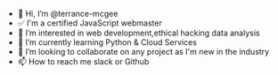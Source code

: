 - 👋 Hi, I’m @terrance-mcgee
- ✅ I'm a certified JavaScript webmaster
- 👀 I’m interested in web development,ethical hacking data analysis 
- 🌱 I’m currently learning Python & Cloud Services
- 💞️ I’m looking to collaborate on any project as I'm new in the industry 
- 📫 How to reach me slack or Github

<!---
terrance-mcgee/terrance-mcgee is a ✨ special ✨ repository because its `README.md` (this file) appears on your GitHub profile.
You can click the Preview link to take a look at your changes.
--->

